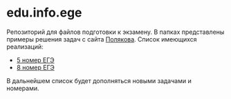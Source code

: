 # edu.info.ege
Репозиторий для файлов подготовки к экзамену.
В папках представлены примеры решения задач с сайта [Полякова](https://kpolyakov.spb.ru/school/ege.htm).
Список имеющихся реализаций:
- [5 номер ЕГЭ](https://github.com/Dark-Fallen/edu.info.ege/tree/main/Python%20EGE/5%20EGE)
- [8 номер ЕГЭ](https://github.com/Dark-Fallen/edu.info.ege/tree/main/Python%20EGE/8%20EGE)

В дальнейшем список будет дополняться новыми задачами и номерами.
